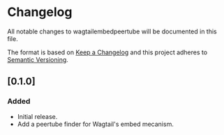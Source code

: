# Changelog
All notable changes to wagtailembedpeertube will be documented in this file.

The format is based on [Keep a Changelog](http://keepachangelog.com/)
and this project adheres to [Semantic Versioning](http://semver.org/).

## [0.1.0]
### Added
- Initial release.
- Add a peertube finder for Wagtail's embed mecanism.
